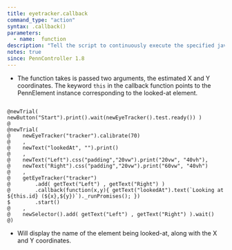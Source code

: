 ```yaml
---
title: eyetracker.callback
command_type: "action"
syntax: .callback()
parameters:
  - name:  function 
description: "Tell the script to continuously execute the specified javascript function as long as an element is being looked at."
notes: true
since: PennController 1.8
---
```


+ The function takes is passed two arguments, the estimated X and Y coordinates. The keyword `this` in the callback function points to the PennElement instance corresponding to the looked-at element.

<!--more-->

<pre><code class="language-diff-javascript diff-highlight try-data">
@newTrial( newButton("Start").print().wait(newEyeTracker().test.ready()) )
@
@newTrial(
@    newEyeTracker("tracker").calibrate(70)
@    ,
@    newText("lookedAt", "").print()
@    ,
@    newText("Left").css("padding","20vw").print("20vw", "40vh"),
@    newText("Right").css("padding","20vw").print("60vw", "40vh")
@    ,
@    getEyeTracker("tracker")
@        .add( getText("Left") , getText("Right") )
@        .callback(function(x,y){ getText("lookedAt").text(`Looking at ${this.id} (${x},${y})`)._runPromises(); })
$        .start()
@    ,
@    newSelector().add( getText("Left") , getText("Right") ).wait()
@)
</code></pre>

+ Will display the name of the element being looked-at, along with the X and Y coordinates.		
